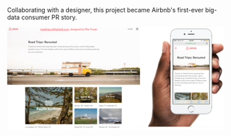 Collaborating with a designer, this project became Airbnb's first-ever big-data consumer PR story.

![](roadtrips_landing_design.png)